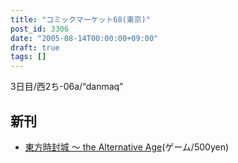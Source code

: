 ```yaml
---
title: "コミックマーケット68(東京)"
post_id: 3306
date: "2005-08-14T00:00:00+09:00"
draft: true
tags: []
---
```



3日目/西2ち-06a/“danmaq”

## 新刊



  * [東方時封城 ～ the Alternative Age](https://danmaq.com/!/thA/)(ゲーム/500yen)
